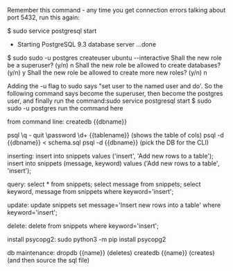 Remember this command - any time you get connection errors talking about port 5432, run this again:

$ sudo service postgresql start
 * Starting PostgreSQL 9.3 database server
   ...done

$ sudo sudo -u postgres createuser ubuntu --interactive
Shall the new role be a superuser? (y/n) n
Shall the new role be allowed to create databases? (y/n) y
Shall the new role be allowed to create more new roles? (y/n) n

Adding the -u flag to sudo says "set user to the named user and do'. 
So the following command says become the superuser, then become the 
postgres user, and finally run the command:sudo service postgresql start
$ sudo sudo -u postgres run the command here

from command line:
createdb {{dbname}}

psql
\q - quit
\password
\d+ {{tablename}} (shows the table of cols)
psql -d {{dbname}} < schema.sql
psql -d {{dbname}} (pick the DB for the CLI)

inserting:
insert into snippets values ('insert', 'Add new rows to a table');
insert into snippets (message, keyword) values ('Add new rows to a table', 'insert');

query:
select * from snippets;
select message from snippets;
select keyword, message from snippets where keyword='insert';

update:
update snippets set message='Insert new rows into a table' where keyword='insert';

delete:
delete from snippets where keyword='insert';

install psycopg2:
sudo python3 -m pip install psycopg2

db maintenance:
dropdb {{name}} (deletes)
createdb {{name}} (creates)
(and then source the sql file)
